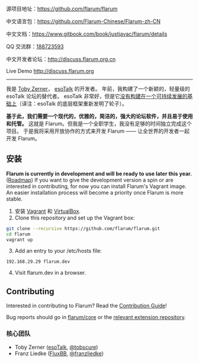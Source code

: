 源项目地址：https://github.com/flarum/flarum

中文语言包：https://github.com/Flarum-Chinese/Flarum-zh-CN

中文文档：https://www.gitbook.com/book/justjavac/flarum/details

QQ 交流群：<a target="_blank" href="http://shang.qq.com/wpa/qunwpa?idkey=ce16b9ac4b222fce3102c41fcc39048cba045d1d242bc33ed5e845c1166c138a" title="Flarum交流群">188723593</a>

中文开发者论坛：http://discuss.flarum.org.cn

Live Demo http://discuss.flarum.org

--------------------

我是 [Toby Zerner](http://tobyzerner.com)， [esoTalk](http://esotalk.org) 的开发者。
年前，我构建了一个新颖的，轻量级的 esoTalk 论坛的替代者。
esoTalk 非常好，但是它[没有构建在一个可持续发展的基础上](http://bbs.justjavac.com/6)（译注：esoTalk 的底层框架重新发明了轮子）。

**基于此，我们需要一个现代的，优雅的，简洁的，强大的论坛软件，并且易于使用和托管。**
这就是 Flarum。但我是一个全职学生，我没有足够的时间独立完成这个项目。
于是我将采用开放协作的方式来开发 Flarum —— 让全世界的开发者一起开发 Flarum。

## 安装

**Flarum is currently in development and will be ready to use later this year.** ([Roadmap](http://tobyzerner.com/flarum/)) If you want to give the development version a spin or are interested in contributing, for now you can install Flarum's Vagrant image. An easier installation process will become a priority once Flarum is more stable.

1. 安装 [Vagrant](https://www.vagrantup.com) 和 [VirtualBox](https://www.virtualbox.org).
2. Clone this repository and set up the Vagrant box:

  ```sh
  git clone --recursive https://github.com/flarum/flarum.git
  cd flarum
  vagrant up
  ```

3. Add an entry to your /etc/hosts file:

  ```192.168.29.29 flarum.dev```

4. Visit flarum.dev in a browser.

## Contributing

Interested in contributing to Flarum? Read the [Contribution Guide](https://github.com/flarum/flarum/blob/master/CONTRIBUTING.md)!

Bug reports should go in [flarum/core](https://github.com/flarum/core/issues) or the [relevant extension repository](https://github.com/flarum).

### 核心团队

- Toby Zerner ([esoTalk](http://esotalk.org), [@tobscure](http://twitter.com/tobscure))
- Franz Liedke ([FluxBB](http://fluxbb.org), [@franzliedke](http://twitter.com/franzliedke))
